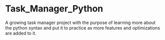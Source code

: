 # Task_Manager_Python
A growing task manager project with the purpose of learning more about the python syntax and put it to practice as more features and optimizations are added to it.
